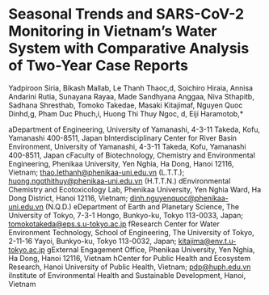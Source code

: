 # Seasonal Trends and SARS-CoV-2 Monitoring in Vietnam’s Water System with Comparative Analysis of Two-Year Case Reports

Yadpiroon Siria, Bikash Mallab,  Le Thanh Thaoc,d, Soichiro Hiraia, Annisa Andarini Rutia, Sunayana Rayaa, Made Sandhyana Anggaa, Niva Sthapitb, Sadhana Shresthab, Tomoko Takedae, Masaki Kitajimaf, Nguyen Quoc Dinhd,g, Pham Duc Phuch,i, Huong Thi Thuy Ngoc, d, Eiji Haramotob,*

aDepartment of Engineering, University of Yamanashi, 4-3-11 Takeda, Kofu, Yamanashi 400-8511, Japan
bInterdisciplinary Center for River Basin Environment, University of Yamanashi, 4-3-11 Takeda, Kofu, Yamanashi 400-8511, Japan
cFaculty of Biotechnology, Chemistry and Environmental Engineering, Phenikaa University, Yen Nghia, Ha Dong, Hanoi 12116, Vietnam;  thao.lethanh@phenikaa-uni.edu.vn (L.T.T.); huong.ngothithuy@phenikaa-uni.edu.vn (H.T.T.N.)
dEnvironmental Chemistry and Ecotoxicology Lab, Phenikaa University, Yen Nghia Ward, Ha Dong District, Hanoi 12116, Vietnam; dinh.nguyenquoc@phenikaa-uni.edu.vn (N.Q.D.)
eDepartment of Earth and Planetary Science, The University of Tokyo, 7-3-1 Hongo, Bunkyo-ku, Tokyo 113-0033, Japan; tomokotakeda@eps.s.u-tokyo.ac.jp
fResearch Center for Water Environment Technology, School of Engineering, The University of Tokyo, 2-11-16 Yayoi, Bunkyo-ku, Tokyo 113-0032, Japan; kitajima@env.t.u-tokyo.ac.jp
gExternal Engagement Office, Phenikaa University, Yen Nghia, Ha Dong, Hanoi 12116, Vietnam
hCenter for Public Health and Ecosystem Research, Hanoi University of Public Health, Vietnam; pdp@huph.edu.vn
iInstitute of Environmental Health and Sustainable Development, Hanoi, Vietnam

